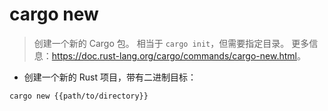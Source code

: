 # cargo new

> 创建一个新的 Cargo 包。
> 相当于 `cargo init`，但需要指定目录。
> 更多信息：<https://doc.rust-lang.org/cargo/commands/cargo-new.html>。

- 创建一个新的 Rust 项目，带有二进制目标：

`cargo new {{path/to/directory}}`